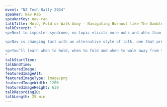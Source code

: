 ```yaml
---
event: "NZ Tech Rally 2024"
speaker: Nav Rao
speakerKey: nav-rao
talkTitle: Hold, Fold or Walk Away - Navigating Burnout like The Gambler
talkExcerpt: "  
<p>Next to imposter syndrome, no topic elicits more oohs and ahhs than burnout. However, much of the advice on navigating burnout is generalised to the point of being vacuous.</p>

<p>Nav is changing tact with an alternative style of talk, one that proclaims advice in the style of the Kenny Rogers classic, The Gambler.</p>

<p>You’ll learn when to hold, when to fold and when to walk away from the moments that can burn you.</p>
"
talkStartTime:
talkEndTime:
featuredImage:
featuredImageAlt:
featuredImageType: image/png
featuredImageWidth: 1200
featuredImageHeight: 630
talkRecordingID:
talkLength: 25 min
---
```

